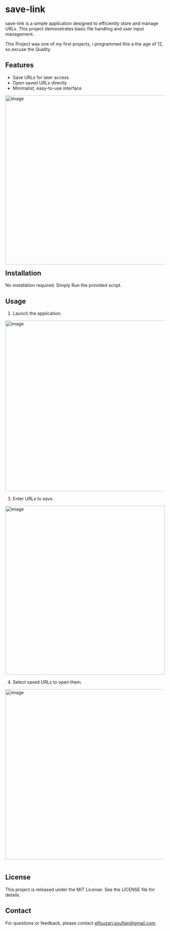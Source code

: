 # save-link

save-link is a simple application designed to efficiently store and manage URLs. This project demonstrates basic file handling and user input management.

This Project was one of my first projects, i programmed this a the age of 12, so excuse the Quality.

## Features

- Save URLs for later access  
- Open saved URLs directly  
- Minimalist, easy-to-use interface

<img src="https://github.com/user-attachments/assets/9ee76492-7ef4-4b66-916d-30f1df51a13b" alt="image" width="507" height="535" style="float:left; margin-right:15px; margin-bottom:15px;" />

## Installation

No installation required. Simply Run the provided script.

## Usage

1. Launch the application.  
<img src="https://github.com/user-attachments/assets/f98b7e32-72a7-41de-a0de-d3e99dc7217b" alt="image" width="507" height="540" style="float:left; margin-right:15px; margin-bottom:15px;" />

3. Enter URLs to save.  
<img src="https://github.com/user-attachments/assets/c01b03ef-54ee-4543-a9d7-4f98c93e989d" alt="image" width="504" height="534" style="float:left; margin-right:15px; margin-bottom:15px;" />

4. Select saved URLs to open them.  
<img src="https://github.com/user-attachments/assets/5e2546d0-3b45-46db-beb4-bd7a7f30f71a" alt="image" width="507" height="538" style="float:left; margin-right:15px; margin-bottom:15px;" />

<br clear="both" />

## License

This project is released under the MIT License. See the LICENSE file for details.

## Contact

For questions or feedback, please contact elfouzari.soufian@gmail.com.

